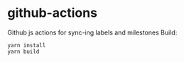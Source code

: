 # github-actions

Github js actions for sync-ing labels and milestones
Build:

```
yarn install
yarn build
```

